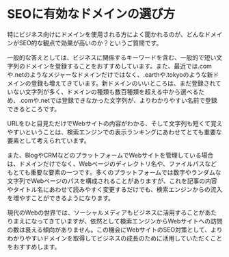 # SEOに有効なドメインの選び方

特にビジネス向けにドメインを使用される方によく聞かれるのが、どんなドメインがSEO的な観点で効果が高いのか？というご質問です。

一般的な答えとしては、ビジネスに関係するキーワードを含む、一般的で短い文字列のドメインを登録することをおすすめしています。また、最近では.comや.netのようなメジャーなドメインだけではなく、.earthや.tokyoのような新ドメインの登録も増えてきています。新ドメインのいいところは、まだ登録されていない文字列が多く、ドメインの種類も数百種類を超える中から選べるため、.comや.netでは登録できなかった文字列が、よりわかりやすい名前で登録できるところです。

URLをひと目見ただけでWebサイトの内容がわかる、そして文字列も短くて覚えやすいということは、検索エンジンでの表示ランキングにあわせてとても重要な要素として考えられています。

また、BlogやCRMなどのプラットフォームでWebサイトを管理している場合は、ドメインだけでなく、Webページのディレクトリ名や、ファイルパスなどもとても重要な要素の一つです。多くのプラットフォームでは数字やランダムな文字列でWebページのパスを構成されることがありますが、これを記事の内容やタイトル名にあわせて読みやすく変更するだけでも、検索エンジンからの流入を増やすことができるようになります。

現代のWebの世界では、ソーシャルメディアもビジネスに活用することがあたりまえになってきていますが、依然として検索エンジンからWebサイトへの訪問の数は衰える傾向がありません。この機会にWebサイトのSEO対策として、よりわかりやすいドメインを取得してビジネスの成長のために活用していただくことをおすすめします。
